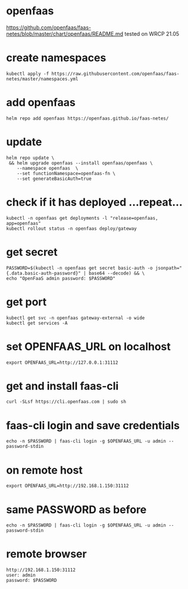 # openfaas

https://github.com/openfaas/faas-netes/blob/master/chart/openfaas/README.md
tested on WRCP 21.05

# create namespaces
`kubectl apply -f https://raw.githubusercontent.com/openfaas/faas-netes/master/namespaces.yml`

# add openfaas
`helm repo add openfaas https://openfaas.github.io/faas-netes/`

# update
```
helm repo update \
 && helm upgrade openfaas --install openfaas/openfaas \
    --namespace openfaas  \
    --set functionNamespace=openfaas-fn \
    --set generateBasicAuth=true
```

# check if it has deployed …repeat…
```
kubectl -n openfaas get deployments -l "release=openfaas, app=openfaas"
kubectl rollout status -n openfaas deploy/gateway
```

# get secret
```
PASSWORD=$(kubectl -n openfaas get secret basic-auth -o jsonpath="{.data.basic-auth-password}" | base64 --decode) && \
echo "OpenFaaS admin password: $PASSWORD"
```

# get port
```
kubectl get svc -n openfaas gateway-external -o wide
kubectl get services -A
```

# set OPENFAAS_URL on localhost
```
export OPENFAAS_URL=http://127.0.0.1:31112
```

# get and install faas-cli
```
curl -SLsf https://cli.openfaas.com | sudo sh
```

# faas-cli login and save credentials
```
echo -n $PASSWORD | faas-cli login -g $OPENFAAS_URL -u admin --password-stdin
```

# on remote host
`export OPENFAAS_URL=http://192.168.1.150:31112`
# same PASSWORD as before 
`echo -n $PASSWORD | faas-cli login -g $OPENFAAS_URL -u admin --password-stdin`

# remote browser
```
http://192.168.1.150:31112
user: admin
password: $PASSWORD
```